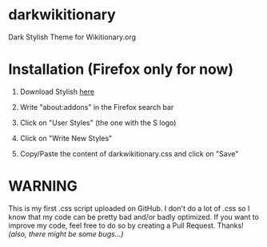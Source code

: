 # darkwikitionary
Dark Stylish Theme for Wikitionary.org

# Installation (Firefox only for now)

1. Download Stylish [here](https://addons.mozilla.org/en-US/firefox/addon/stylish/)

2. Write "about:addons" in the Firefox search bar

3. Click on "User Styles" (the one with the S logo)

4. Click on "Write New Styles"

5. Copy/Paste the content of darkwikitionary.css and click on "Save"

# WARNING

This is my first .css script uploaded on GitHub. I don't do a lot of .css so I know that my code can be pretty bad and/or badly optimized. If you want to improve my code, feel free to do so by creating a Pull Request. Thanks! *(also, there might be some bugs...)*
